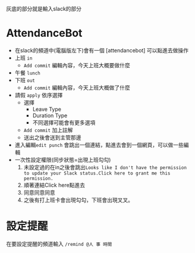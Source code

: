灰底的部分就是輸入slack的部分


# AttendanceBot
- 在slack的頻道中(電腦版左下)會有一個 [attendancebot] 可以點進去做操作
- 上班 `in`
    - `Add commit` 編輯內容，今天上班大概要做什麼
- 午餐 `lunch`
- 下班 `out`
    - `Add commit` 編輯內容，今天上班大概做了什麼
- 請假 `apply` 依序選擇
    - 選擇
        - Leave Type
        - Duration Type
        - 不同選擇可能會有更多選項
    - `Add commit` 加上註解
    - 送出之後會送到主管那邊
- 進入編輯`edit punch` 會跳出一個連結，點進去會到一個網頁，可以做一些編輯
- 一次性設定權限(同步狀態=出現上班勾勾)
    1. 未設定過的在in之後會跳出`Looks like I don't have the permission to update your Slack status.Click here to grant me this permission.`
    2. 順著連結Click here點進去
    3. 同意同意同意
    4. 之後有打上班卡會出現勾勾，下班會出現叉叉。
# 設定提醒
在要設定提醒的頻道輸入 `/remind @人 事 時間`